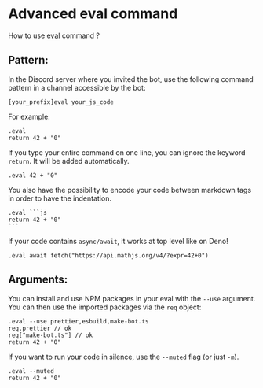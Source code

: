 # Advanced eval command

How to use [eval](https://github.com/CamilleAbella/bot.ts/blob/master/src/commands/eval.ts) command ?

## Pattern:

In the Discord server where you invited the bot, use the following command pattern in a channel accessible by the bot:

```shell
[your_prefix]eval your_js_code
```

For example:

```shell
.eval
return 42 + "0"
```

If you type your entire command on one line, you can ignore the keyword `return`. It will be added automatically.

```shell
.eval 42 + "0"
```

You also have the possibility to encode your code between markdown tags in order to have the indentation.

````shell
.eval ```js
return 42 + "0"
```
`````

If your code contains `async/await`, it works at top level like on Deno!

```shell
.eval await fetch("https://api.mathjs.org/v4/?expr=42+0")
```

## Arguments:

You can install and use NPM packages in your eval with the `--use` argument. You can then use the imported packages via the `req` object:

```shell
.eval --use prettier,esbuild,make-bot.ts
req.prettier // ok
req["make-bot.ts"] // ok
return 42 + "0"
```

If you want to run your code in silence, use the `--muted` flag (or just `-m`).

```shell
.eval --muted
return 42 + "0"
```